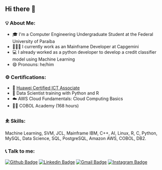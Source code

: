 ## Hi there 👋

### 💡 About Me: 
- 🎓   I'm a Computer Engineering Undergraduate Student at the Federal University of Paraíba
- 👨🏾‍💻   I currently work as an Mainframe Developer at Capgemini
- 💻   I already worked as a python developer to develop a credit classifier model using Machine Learning
- 😄   Pronouns: he/him

### ⚙️ Certifications: 
- 🤖   [Huawei Certified ICT Associate](https://e.huawei.com/en/talent/cert/#/careerCert)
- 🔭   Data Scientist training with Python and R
- ☁️   AWS Cloud Fundamentals: Cloud Computing Basics
- 🧓🏽   COBOL Academy (168 hours)

### ⛹️ Skills: 
Machine Learning, SVM, JCL, Mainframe IBM, C++, AI, Linux, R, C, Python, MySQL, Data Science, SQL, PostgreSQL, Amazon AWS, COBOL, DB2. 

### 📞 Talk to me:
[![Github Badge](https://img.shields.io/badge/-Github-000?style=flat-square&logo=Github&logoColor=white&link=https://github.com/mateustoin)](https://github.com/GiovanniBru)
[![Linkedin Badge](https://img.shields.io/badge/-LinkedIn-blue?style=flat-square&logo=Linkedin&logoColor=white&link=https://www.linkedin.com/in/mateus-antonio-robotica/?locale=en_US)](https://www.linkedin.com/in/giovannibrunotc/)
[![Gmail Badge](https://img.shields.io/badge/-Gmail-c14438?style=flat-square&logo=Gmail&logoColor=white&link=mailto:mateustoin@gmail.com)](mailto:giovannibrunocarvalho@gmail.com)
[![Instagram Badge](https://img.shields.io/badge/-Instagram-C13584?style=flat-square&labelColor=C13584&logo=instagram&logoColor=white&link=https://www.instagram.com/mateus_toin/)](https://www.instagram.com/giovannibru/)
